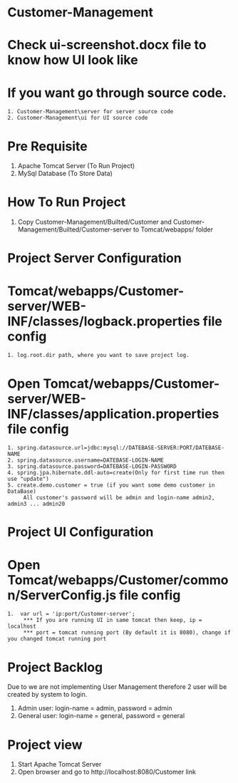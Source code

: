 # Customer-Management
  # Check ui-screenshot.docx file to know how UI look like
  # If you want go through source code.
    1. Customer-Management\server for server source code
    2. Customer-Management\ui for UI source code

# Pre Requisite
  1. Apache Tomcat Server (To Run Project)
  2. MySql Database (To Store Data)

# How To Run Project
  1. Copy Customer-Management/Builted/Customer 
      and Customer-Management/Builted/Customer-server 
      to Tomcat/webapps/ folder

# Project Server Configuration
  # Tomcat/webapps/Customer-server/WEB-INF/classes/logback.properties file config
    1. log.root.dir path, where you want to save project log. 
  # Open Tomcat/webapps/Customer-server/WEB-INF/classes/application.properties file config
    1. spring.datasource.url=jdbc:mysql://DATEBASE-SERVER:PORT/DATEBASE-NAME
    2. spring.datasource.username=DATEBASE-LOGIN-NAME
    3. spring.datasource.password=DATEBASE-LOGIN-PASSWORD
    4. spring.jpa.hibernate.ddl-auto=create(Only for first time run then use "update")
    5. create.demo.customer = true (if you want some demo customer in DataBase)
         All customer's password will be admin and login-name admin2, admin3 ... admin20 
    
# Project UI Configuration
  # Open Tomcat/webapps/Customer/common/ServerConfig.js file config  
    1.  var url = 'ip:port/Customer-server';
         *** If you are running UI in same tomcat then keep, ip = localhost
         *** port = tomcat running port (By default it is 8080), change if you changed tomcat running port
    
# Project Backlog
  Due to we are not implementing User Management therefore 2 user will be created by system to login.
  1. Admin user: login-name = admin, password = admin
  2. General user: login-name = general, password = general

# Project view
  1. Start Apache Tomcat Server
  2. Open browser and go to http://localhost:8080/Customer link
